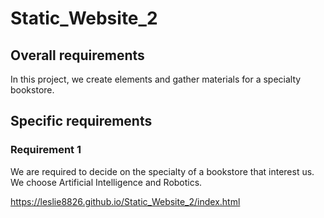 # Static_Website_2

## Overall requirements
In this project, we create elements and gather materials for a specialty bookstore.

## Specific requirements
### Requirement 1
We are required to decide on the specialty of a bookstore that interest us.<br> We choose Artificial Intelligence and Robotics.

https://leslie8826.github.io/Static_Website_2/index.html
